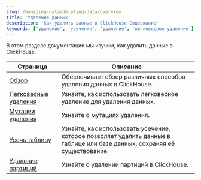 ```yaml
---
slug: /managing-data/deleting-data/overview
title: 'Удаление данных'
description: 'Как удалить данные в ClickHouse Содержание'
keywords: ['удаление', 'усечения', 'удаление', 'легковесное удаление']
---
```


В этом разделе документации
мы изучим, как удалить данные в ClickHouse.

| Страница                                                            | Описание                                                                                                                    |
|---------------------------------------------------------------------|----------------------------------------------------------------------------------------------------------------------------|
| [Обзор](/deletes/overview)                               | Обеспечивает обзор различных способов удаления данных в ClickHouse.                                                       |
| [Легковесные удаления](/guides/developer/lightweight-delete) | Узнайте, как использовать легковесное удаление для удаления данных.                                                        |
| [Мутации удаления](/managing-data/delete_mutations)         | Узнайте о мутациях удаления.                                                                                            |
| [Усечь таблицу](/managing-data/truncate)                   | Узнайте, как использовать усечение, которое позволяет удалить данные в таблице или базе данных, сохраняя её существование. |
| [Удаление партиций](/managing-data/drop_partition)            | Узнайте о удалении партиций в ClickHouse.                                                                                 |
